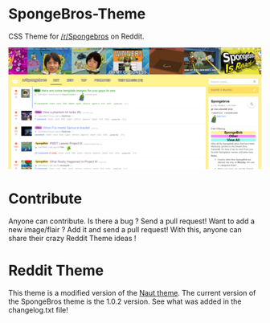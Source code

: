 # SpongeBros-Theme
CSS Theme for [/r/Spongebros](https://www.reddit.com/r/Spongebros/) on Reddit.


<img src = "images/theme.png">

# Contribute

Anyone can contribute. Is there a bug ? Send a pull request! Want to add a new image/flair ? Add it and send a pull request! With this, anyone can share their crazy Reddit Theme ideas !

# Reddit Theme
This theme is a modified version of the [Naut theme](https://github.com/Axel--/Naut-for-reddit). The current version of the SpongeBros theme is the 1.0.2 version. See what was added in the changelog.txt file!
